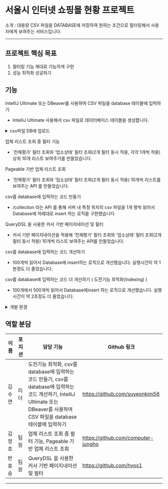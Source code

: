 # 서울시 인터넷 쇼핑몰 현황 프로젝트
소개 : 대용량 CSV 파일을 DATABASE에 저장하여 원하는 조건으로 필터링해서 사용자에게 보여주는 서비스입니다.

---
## 프로젝트 핵심 목표
1. 필터링 기능 제대로 기능하게 구현
2. 성능 최적화 성공하기

## 기능
IntelliJ Ultimate 또는 DBeaver를 사용하여 CSV 파일을 database 테이블에 입력하기
- IntelliJ Ultimate 사용해서 csv 파일로 데이터베이스 테이블을 생성합니다.

<details>
<summary>csv파일 DB에 업로드</summary>

1. mysql 서버 연결
2. schema.sql 실행
3. database - localhost - 임의의 스키마 - seoul_internet_shopping_mall_status table 우클릭
4. import/export - import data from files 선택
5. seoul_internet_shopping_mall_status.csv 선택
6. ok 누르기

</details>

업체 리스트 조회 중 필터 기능
- ‘전체평가’ 필터 조회와 ‘업소상태’ 필터 조회(2개 필터 동시 적용, 각각 1개씩 적용) 상위 10개 리스트 보여주기를 만들었습니다.

Pageable 기반 업체 리스트 조회 
- ‘전체평가’ 필터 조회와 ‘업소상태’ 필터 조회(2개 필터 동시 적용) 10개씩 리스트를 보여주는 API 를 만들었습니다.
  
csv를 database에 입력하는 코드 만들기
- /collection 라는 API 를 통해 서버 내 특정 위치의 csv 파일을 1개 행씩 읽어서 Database에 차례대로 insert 하는 로직을 구현했습니다

QueryDSL 을 사용한 커서 기반 페이지네이션 및 필터
- 커서 기반 페이지네이션을 적용해 ‘전체평가’ 필터 조회와 ‘업소상태’ 필터 조회(2개 필터 동시 적용) 10개씩 리스트 보여주는 API를 만들었습니다.

csv를 database에 입력하는 코드 개선하기
- 100개씩 읽어서 Database에 insert하는 로직으로 개선했습니다. 실행시간이 약 1분정도 더 줄었습니다.

csv를 database에 입력하는 코드 더 개선하기 ( 도전기능 최적화(Indexing) )
- 100개에서 500개씩 읽어서 Database에insert 하는 로직으로 개선했습니다. 실행시간이 약 2초정도 더 줄었습니다.

<details>
  <summary>개발 환경</summary>
Java 17

Spring Boot 3.x

MySQL

Apache Commons CSV

IntelliJ Ultimate
</details>


## 역할 분담

| 이름   | 포지션   | 담당 기능                                                                                                           | Github 링크                       |
|--------|----------|-----------------------------------------------------------------------------------------------------------------------------|-----------------------------------|
| 김수연 | 리더     | 도전기능 최적화, csv를 database에 입력하는 코드 만들기, csv를 database에 입력하는 코드 개선하기, IntelliJ Ultimate 또는 DBeaver를 사용하여 CSV 파일을 database 테이블에 입력하기 | https://github.com/suyeonkim56 |
| 김정호 | 팀원   | 업체 리스트 조회 중 필터 기능, Pageable 기반 업체 리스트 조회                          | https://github.com/computer-jungho |
| 반효승 | 팀원     | QueryDSL 을 사용한 커서 기반 페이지네이션 및 필터                                            | https://github.com/hyos1    |

---
